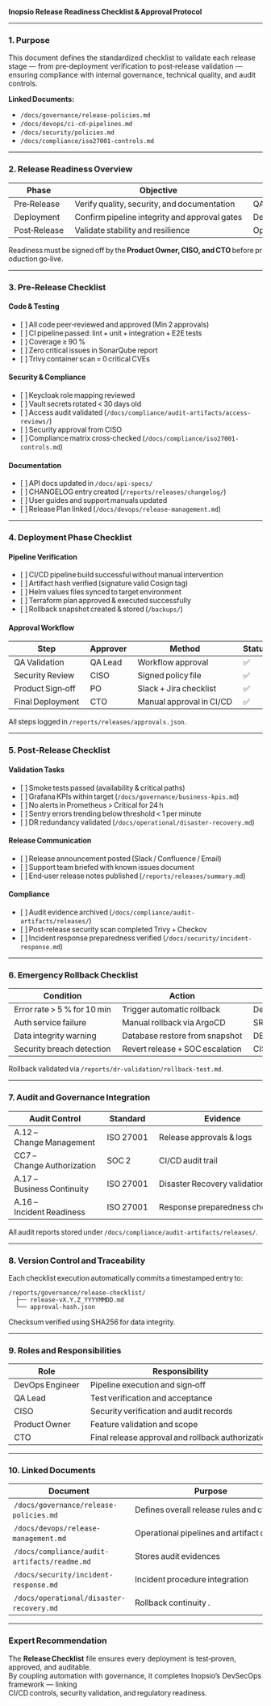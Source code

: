 **Inopsio Release Readiness Checklist & Approval Protocol**

***

### 1. Purpose  
This document defines the standardized checklist to validate each release stage — from pre‑deployment verification to post‑release validation — ensuring compliance with internal governance, technical quality, and audit controls.

**Linked Documents:**  
- `/docs/governance/release-policies.md`  
- `/docs/devops/ci-cd-pipelines.md`  
- `/docs/security/policies.md`  
- `/docs/compliance/iso27001-controls.md`

***

### 2. Release Readiness Overview  

| Phase | Objective | Owner |
|--------|------------|-------|
| Pre‑Release | Verify quality, security, and documentation | QA Lead |
| Deployment | Confirm pipeline integrity and approval gates | DevOps Engineer |
| Post‑Release | Validate stability and resilience | Operations Manager |

Readiness must be signed off by the **Product Owner, CISO, and CTO** before production go‑live.

***

### 3. Pre‑Release Checklist  

#### **Code & Testing**
- [ ] All code peer‑reviewed and approved (Min 2 approvals)  
- [ ] CI pipeline passed: lint + unit + integration + E2E tests  
- [ ] Coverage ≥ 90 %  
- [ ] Zero critical issues in SonarQube report  
- [ ] Trivy container scan = 0 critical CVEs  

#### **Security & Compliance**
- [ ] Keycloak role mapping reviewed  
- [ ] Vault secrets rotated < 30 days old  
- [ ] Access audit validated (`/docs/compliance/audit-artifacts/access-reviews/`)  
- [ ] Security approval from CISO  
- [ ] Compliance matrix cross‑checked (`/docs/compliance/iso27001-controls.md`)  

#### **Documentation**
- [ ] API docs updated in `/docs/api-specs/`  
- [ ] CHANGELOG entry created (`/reports/releases/changelog/`)  
- [ ] User guides and support manuals updated  
- [ ] Release Plan linked (`/docs/devops/release-management.md`)  

***

### 4. Deployment Phase Checklist  

#### **Pipeline Verification**
- [ ] CI/CD pipeline build successful without manual intervention  
- [ ] Artifact hash verified (signature valid Cosign tag)  
- [ ] Helm values files synced to target environment  
- [ ] Terraform plan approved & executed successfully  
- [ ] Rollback snapshot created & stored (`/backups/`)  

#### **Approval Workflow**
| Step | Approver | Method | Status |
|--------|-----------|----------|----------|
| QA Validation | QA Lead | Workflow approval | ✅ |
| Security Review | CISO | Signed policy file | ✅ |
| Product Sign‑off | PO | Slack + Jira checklist | ✅ |
| Final Deployment | CTO | Manual approval in CI/CD | ✅ |

All steps logged in `/reports/releases/approvals.json`.

***

### 5. Post‑Release Checklist  

#### **Validation Tasks**
- [ ] Smoke tests passed (availability & critical paths)  
- [ ] Grafana KPIs within target (`/docs/governance/business-kpis.md`)  
- [ ] No alerts in Prometheus > Critical for 24 h  
- [ ] Sentry errors trending below threshold < 1 per minute  
- [ ] DR redundancy validated (`/docs/operational/disaster-recovery.md`)  

#### **Release Communication**
- [ ] Release announcement posted (Slack / Confluence / Email)  
- [ ] Support team briefed with known issues document  
- [ ] End‑user release notes published (`/reports/releases/summary.md`)  

#### **Compliance**
- [ ] Audit evidence archived (`/docs/compliance/audit-artifacts/releases/`)  
- [ ] Post‑release security scan completed Trivy + Checkov  
- [ ] Incident response preparedness verified (`/docs/security/incident-response.md`)  

***

### 6. Emergency Rollback Checklist  

| Condition | Action | Owner |
|-------------|----------|----------|
| Error rate > 5 % for 10 min | Trigger automatic rollback | DevOps Lead |
| Auth service failure | Manual rollback via ArgoCD | SRE |  
| Data integrity warning | Database restore from snapshot | DBA |
| Security breach detection | Revert release + SOC escalation | CISO |

Rollback validated via `/reports/dr-validation/rollback-test.md`.

***

### 7. Audit and Governance Integration  

| Audit Control | Standard | Evidence |
|----------------|-----------|-----------|
| A.12 – Change Management | ISO 27001 | Release approvals & logs |
| CC7 – Change Authorization | SOC 2 | CI/CD audit trail |
| A.17 – Business Continuity | ISO 27001 | Disaster Recovery validation |
| A.16 – Incident Readiness | ISO 27001 | Response preparedness checklist |

All audit reports stored under `/docs/compliance/audit-artifacts/releases/`.

***

### 8. Version Control and Traceability  

Each checklist execution automatically commits a timestamped entry to:  
```
/reports/governance/release-checklist/
  ├── release-vX.Y.Z_YYYYMMDD.md
  └── approval-hash.json
```
Checksum verified using SHA256 for data integrity.

***

### 9. Roles and Responsibilities  

| Role | Responsibility | Tool/Record |
|-------|----------------|--------------|
| DevOps Engineer | Pipeline execution and sign‑off | GitHub Actions |
| QA Lead | Test verification and acceptance | Test Results Dashboard |
| CISO | Security verification and audit records | Audit Log |
| Product Owner | Feature validation and scope | Release Plan |
| CTO | Final release approval and rollback authorization | Release Record |

***

### 10. Linked Documents  

| Document | Purpose |
|------------|-----------|
| `/docs/governance/release-policies.md` | Defines overall release rules and cycles |
| `/docs/devops/release-management.md` | Operational pipelines and artifact control |
| `/docs/compliance/audit-artifacts/readme.md` | Stores audit evidences |
| `/docs/security/incident-response.md` | Incident procedure integration |
| `/docs/operational/disaster-recovery.md` | Rollback continuity .|

***

### Expert Recommendation  
The **Release Checklist** file ensures every deployment is test‑proven, approved, and auditable.  
By coupling automation with governance, it completes Inopsio’s DevSecOps framework — linking CI/CD controls, security validation, and regulatory readiness.